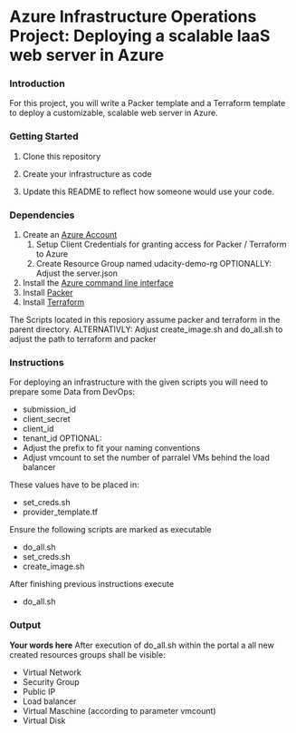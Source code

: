 # Azure Infrastructure Operations Project: Deploying a scalable IaaS web server in Azure

### Introduction
For this project, you will write a Packer template and a Terraform template to deploy a customizable, scalable web server in Azure.

### Getting Started
1. Clone this repository

2. Create your infrastructure as code

3. Update this README to reflect how someone would use your code.

### Dependencies
1. Create an [Azure Account](https://portal.azure.com) 
    1. Setup Client Credentials for granting access for Packer / Terraform to Azure
    2. Create Resource Group named udacity-demo-rg OPTIONALLY: Adjust the server.json
2. Install the [Azure command line interface](https://docs.microsoft.com/en-us/cli/azure/install-azure-cli?view=azure-cli-latest)
3. Install [Packer](https://www.packer.io/downloads)
4. Install [Terraform](https://www.terraform.io/downloads.html)

The Scripts located in this reposiory assume packer and terraform in the parent directory.
ALTERNATIVLY: Adjust create_image.sh and do_all.sh to adjust the path to terraform and packer

### Instructions
For deploying an infrastructure with the given scripts you will need to prepare some Data from DevOps:
- submission_id
- client_secret
- client_id
- tenant_id
OPTIONAL:
- Adjust the prefix to fit your naming conventions
- Adjust vmcount to set the number of parralel VMs behind the load balancer

These values have to be placed in:
- set_creds.sh
- provider_template.tf

Ensure the following scripts are marked as executable
- do_all.sh
- set_creds.sh
- create_image.sh

After finishing previous instructions execute
- do_all.sh


### Output
**Your words here**
After execution of do_all.sh within the portal a all new created resources groups shall be visible:
- Virtual Network
- Security Group
- Public IP
- Load balancer
- Virtual Maschine (according to parameter vmcount)
- Virtual Disk
